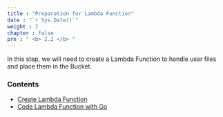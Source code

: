 ```yaml
---
title : "Preparation for Lambda Function"
date : "`r Sys.Date()`"
weight : 2
chapter : false
pre : " <b> 2.2 </b> "
---
```


In this step, we will need to create a Lambda Function to handle user files and place them in the Bucket.

### Contents
  - [Create Lambda Function](2.2.1-createlambda/)
  - [Code Lambda Function with Go](2.2.2-createcode/)